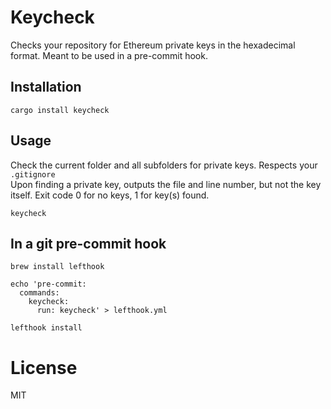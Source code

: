 # Keycheck
Checks your repository for Ethereum private keys in the hexadecimal format. Meant to be used in a pre-commit hook.

## Installation

```shell
cargo install keycheck
```

## Usage

Check the current folder and all subfolders for private keys. Respects your `.gitignore`
<br/>Upon finding a private key, outputs the file and line number, but not the key itself.
Exit code 0 for no keys, 1 for key(s) found.

```shell
keycheck
```

## In a git pre-commit hook

```shell
brew install lefthook

echo 'pre-commit:
  commands:
    keycheck:
      run: keycheck' > lefthook.yml
      
lefthook install
```

# License

MIT